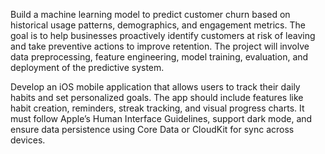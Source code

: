 Build a machine learning model to predict customer churn based on historical usage patterns, demographics, and engagement metrics. The goal is to help businesses proactively identify customers at risk of leaving and take preventive actions to improve retention. The project will involve data preprocessing, feature engineering, model training, evaluation, and deployment of the predictive system.

Develop an iOS mobile application that allows users to track their daily habits and set personalized goals. The app should include features like habit creation, reminders, streak tracking, and visual progress charts. It must follow Apple’s Human Interface Guidelines, support dark mode, and ensure data persistence using Core Data or CloudKit for sync across devices.